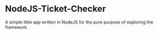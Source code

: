 # NodeJS-Ticket-Checker

A simple little app written in NodeJS for the pure purpose of exploring the framework.
